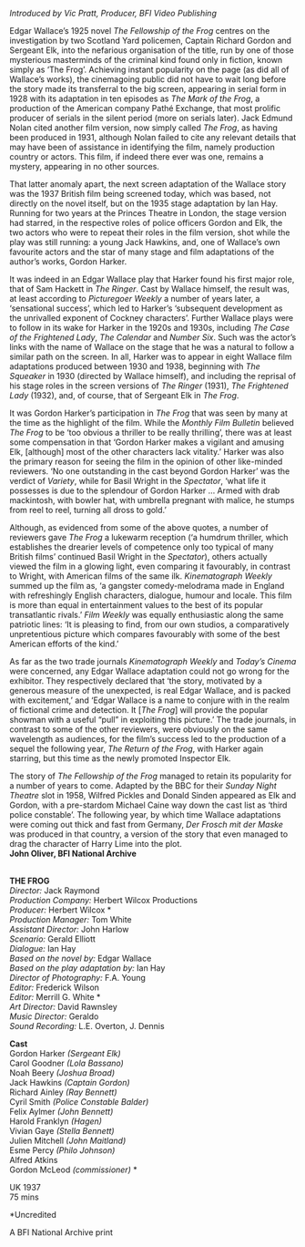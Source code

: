 

_Introduced by Vic Pratt, Producer, BFI Video Publishing_

Edgar Wallace’s 1925 novel _The Fellowship of the Frog_ centres on the investigation by two Scotland Yard policemen, Captain Richard Gordon and Sergeant Elk, into the nefarious organisation of the title, run by one of those mysterious masterminds of the criminal kind found only in fiction, known simply as ‘The Frog’. Achieving instant popularity on the page (as did all of Wallace’s works), the cinemagoing public did not have to wait long before the story made its transferral to the big screen, appearing in serial form in 1928 with its adaptation in ten episodes as _The Mark of the Frog_, a production of the American company Pathé Exchange, that most prolific producer of serials in the silent period (more on serials later). Jack Edmund Nolan cited another film version, now simply called _The Frog_, as having been produced in 1931, although Nolan failed to cite any relevant details that may have been of assistance in identifying the film, namely production country or actors.  This film, if indeed there ever was one, remains a mystery, appearing in no other sources.

That latter anomaly apart, the next screen adaptation of the Wallace story was the 1937 British film being screened today, which was based, not directly on the novel itself, but on the 1935 stage adaptation by Ian Hay. Running for two years at the Princes Theatre in London, the stage version had starred, in the respective roles of police officers Gordon and Elk, the two actors who were to repeat their roles in the film version, shot while the play was still running: a young Jack Hawkins, and, one of Wallace’s own favourite actors and the star of many stage and film adaptations of the author’s works, Gordon Harker.

It was indeed in an Edgar Wallace play that Harker found his first major role, that of Sam Hackett in _The Ringer_. Cast by Wallace himself, the result was, at least according to _Picturegoer Weekly_ a number of years later, a ‘sensational success’, which led to Harker’s ‘subsequent development as the unrivalled exponent of Cockney characters’. Further Wallace plays were to follow in its wake for Harker in the 1920s and 1930s, including _The Case of the Frightened Lady_, _The Calendar_ and _Number Six_. Such was the actor’s links with the name of Wallace on the stage that he was a natural to follow a similar path on the screen. In all, Harker was to appear in eight Wallace film adaptations produced between 1930 and 1938, beginning with _The Squeaker_ in 1930 (directed by Wallace himself), and including the reprisal of his stage roles in the screen versions of _The Ringer_ (1931), _The Frightened Lady_ (1932), and, of course, that of Sergeant Elk in _The Frog_.

It was Gordon Harker’s participation in _The Frog_ that was seen by many at the time as the highlight of the film. While the _Monthly Film Bulletin_ believed  
_The Frog_ to be ‘too obvious a thriller to be really thrilling’, there was at least some compensation in that ‘Gordon Harker makes a vigilant and amusing Elk, [although] most of the other characters lack vitality.’ Harker was also the primary reason for seeing the film in the opinion of other like-minded reviewers. ‘No one outstanding in the cast beyond Gordon Harker’ was the verdict of _Variety_, while for Basil Wright in the _Spectator_, ‘what life it possesses is due to the splendour of Gordon Harker … Armed with drab mackintosh, with bowler hat, with umbrella pregnant with malice, he stumps from reel to reel, turning all dross to gold.’

Although, as evidenced from some of the above quotes, a number of reviewers gave _The Frog_ a lukewarm reception (‘a humdrum thriller, which establishes the drearier levels of competence only too typical of many British films’ continued Basil Wright in the _Spectator_), others actually viewed the film in a glowing light, even comparing it favourably, in contrast to Wright, with American films of the same ilk. _Kinematograph Weekly_ summed up the film as, ‘a gangster comedy-melodrama made in England with refreshingly English characters, dialogue, humour and locale. This film is more than equal in entertainment values to the best of its popular transatlantic rivals.’ _Film Weekly_ was equally enthusiastic along the same patriotic lines: ‘It is pleasing to find, from our own studios, a comparatively unpretentious picture which compares favourably with some of the best American efforts of the kind.’

As far as the two trade journals _Kinematograph Weekly_ and _Today’s Cinema_ were concerned, any Edgar Wallace adaptation could not go wrong for the exhibitor. They respectively declared that ‘the story, motivated by a generous measure of the unexpected, is real Edgar Wallace, and is packed with excitement,’ and ‘Edgar Wallace is a name to conjure with in the realm of fictional crime and detection. It [_The Frog_] will provide the popular showman with a useful “pull” in exploiting this picture.’ The trade journals, in contrast to some of the other reviewers, were obviously on the same wavelength as audiences, for the film’s success led to the production of a sequel the following year, _The Return of the Frog_, with Harker again starring, but this time as the newly promoted Inspector Elk.

The story of _The Fellowship of the Frog_ managed to retain its popularity for a number of years to come. Adapted by the BBC for their _Sunday Night Theatre_ slot in 1958, Wilfred Pickles and Donald Sinden appeared as Elk and Gordon, with a pre-stardom Michael Caine way down the cast list as ‘third police constable’. The following year, by which time Wallace adaptations were coming out thick and fast from Germany, _Der Frosch mit der Maske_ was produced in that country, a version of the story that even managed to drag the character of Harry Lime into the plot.  
**John Oliver, BFI National Archive**
<br><br>

**THE FROG**  
_Director:_ Jack Raymond  
_Production Company:_ Herbert Wilcox Productions  
_Producer:_ Herbert Wilcox *  
_Production Manager:_ Tom White  
_Assistant Director:_ John Harlow  
_Scenario:_ Gerald Elliott  
_Dialogue:_ Ian Hay  
_Based on the novel by:_ Edgar Wallace  
_Based on the play adaptation by:_ Ian Hay  
_Director of Photography:_ F.A. Young  
_Editor:_ Frederick Wilson  
_Editor:_ Merrill G. White *  
_Art Director:_ David Rawnsley  
_Music Director:_ Geraldo  
_Sound Recording:_ L.E. Overton, J. Dennis  

**Cast**  
Gordon Harker _(Sergeant Elk)_  
Carol Goodner _(Lola Bassano)_  
Noah Beery _(Joshua Broad)_  
Jack Hawkins _(Captain Gordon)_  
Richard Ainley _(Ray Bennett)_  
Cyril Smith _(Police Constable Balder)_  
Felix Aylmer _(John Bennett)_  
Harold Franklyn _(Hagen)_  
Vivian Gaye _(Stella Bennett)_  
Julien Mitchell _(John Maitland)_  
Esme Percy _(Philo Johnson)_  
Alfred Atkins  
Gordon McLeod _(commissioner)_ *  

UK 1937  
75 mins

*Uncredited

A BFI National Archive print<br>
<br>
<!--stackedit_data:
eyJoaXN0b3J5IjpbLTE3MTY2MTI2NDVdfQ==
-->